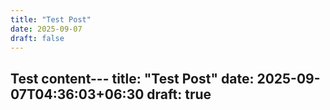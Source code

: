 ```yaml
---
title: "Test Post"
date: 2025-09-07
draft: false
---
```

Test content---
title: "Test Post"
date: 2025-09-07T04:36:03+06:30
draft: true
---


